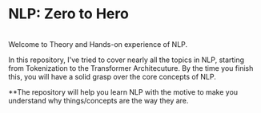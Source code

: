# NLP: Zero to Hero
<br>
Welcome to Theory and Hands-on experience of NLP.

In this repository, I've tried to cover nearly  all the topics in NLP, starting from Tokenization to the Transformer Architecuture. By the time you finish this, you will have a solid grasp over the core concepts of NLP.

**The repository will help you learn NLP with the motive to make you understand why things/concepts are the way they are.






